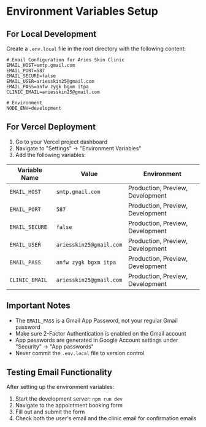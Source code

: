 # Environment Variables Setup

## For Local Development

Create a `.env.local` file in the root directory with the following content:

```env
# Email Configuration for Aries Skin Clinic
EMAIL_HOST=smtp.gmail.com
EMAIL_PORT=587
EMAIL_SECURE=false
EMAIL_USER=ariesskin25@gmail.com
EMAIL_PASS=anfw zygk bgxm itpa
CLINIC_EMAIL=ariesskin25@gmail.com

# Environment
NODE_ENV=development
```

## For Vercel Deployment

1. Go to your Vercel project dashboard
2. Navigate to "Settings" → "Environment Variables"
3. Add the following variables:

| Variable Name | Value | Environment |
|---------------|-------|-------------|
| `EMAIL_HOST` | `smtp.gmail.com` | Production, Preview, Development |
| `EMAIL_PORT` | `587` | Production, Preview, Development |
| `EMAIL_SECURE` | `false` | Production, Preview, Development |
| `EMAIL_USER` | `ariesskin25@gmail.com` | Production, Preview, Development |
| `EMAIL_PASS` | `anfw zygk bgxm itpa` | Production, Preview, Development |
| `CLINIC_EMAIL` | `ariesskin25@gmail.com` | Production, Preview, Development |

## Important Notes

- The `EMAIL_PASS` is a Gmail App Password, not your regular Gmail password
- Make sure 2-Factor Authentication is enabled on the Gmail account
- App passwords are generated in Google Account settings under "Security" → "App passwords"
- Never commit the `.env.local` file to version control

## Testing Email Functionality

After setting up the environment variables:

1. Start the development server: `npm run dev`
2. Navigate to the appointment booking form
3. Fill out and submit the form
4. Check both the user's email and the clinic email for confirmation emails
